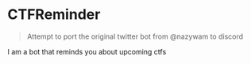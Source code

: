 # CTFReminder
> Attempt to port the original twitter bot from @nazywam to discord

I am a bot that reminds you about upcoming ctfs 

